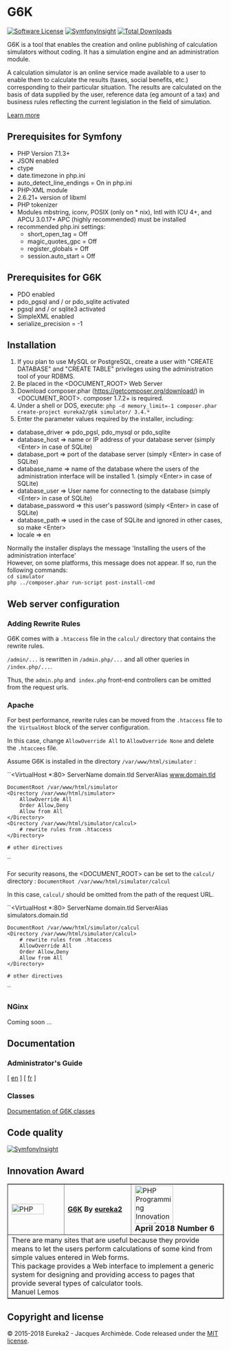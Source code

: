 # G6K

[![Software License](https://img.shields.io/badge/license-MIT-brightgreen.svg?style=flat-square)](LICENSE)
[![SymfonyInsight](https://insight.symfony.com/projects/c84bb3b7-3ba8-4513-821b-bbcd35364fdb/mini.svg)](https://insight.symfony.com/projects/c84bb3b7-3ba8-4513-821b-bbcd35364fdb)
[![Total Downloads](https://img.shields.io/packagist/dt/eureka2/g6k.svg?style=flat-square)](https://packagist.org/packages/eureka2/g6k)

G6K is a tool that enables the creation and online publishing of calculation simulators without coding. It has a simulation engine and an administration module.

A calculation simulator is an online service made available to a user to enable them to calculate the results (taxes, social benefits, etc.) corresponding to their particular situation. The results are calculated on the basis of data supplied by the user, reference data (eg amount of a tax) and business rules reflecting the current legislation in the field of simulation.

[Learn more](http://eureka2.github.io/g6k/documentation/en/learn-more.html)

## Prerequisites for Symfony
* PHP Version 7.1.3+
* JSON enabled
* ctype
* date.timezone in php.ini
* auto_detect_line_endings = On in php.ini
* PHP-XML module 
* 2.6.21+ version of libxml
* PHP tokenizer 
* Modules mbstring, iconv, POSIX (only on * nix), Intl with ICU 4+, and APCU 3.0.17+ APC (highly recommended) must be installed
* recommended php.ini settings:
  * short_open_tag = Off
  * magic_quotes_gpc = Off
  * register_globals = Off
  * session.auto_start = Off

## Prerequisites for G6K
* PDO enabled
* pdo_pgsql and / or pdo_sqlite activated
* pgsql and / or sqlite3 activated
* SimpleXML enabled
* serialize_precision = -1

## Installation
1. If you plan to use MySQL or PostgreSQL, create a user with "CREATE DATABASE" and "CREATE TABLE" privileges using the administration tool of your RDBMS.
2. Be placed in the <DOCUMENT_ROOT> Web Server
3. Download composer.phar (https://getcomposer.org/download/) in <DOCUMENT_ROOT>. composer 1.7.2+ is required.
4. Under a shell or DOS, execute: ``php -d memory_limit=-1 composer.phar create-project eureka2/g6k simulator/ 3.4.*`` 
5. Enter the parameter values required by the installer, including:
  * database_driver => pdo_pgsl, pdo_mysql or pdo_sqlite
  * database_host => name or IP address of your database server (simply &lt;Enter&gt; in case of SQLite)
  * database_port => port of the database server (simply &lt;Enter&gt; in case of SQLite)
  * database_name => name of the database where the users of the administration interface will be installed 1. (simply &lt;Enter&gt; in case of SQLite)
  * database_user => User name for connecting to the database (simply &lt;Enter&gt; in case of SQLite)
  * database_password => this user's password (simply &lt;Enter&gt; in case of SQLite)
  * database_path => used in the case of SQLite and ignored in other cases, so make &lt;Enter&gt;
  * locale => en 

Normally the installer displays the message 'Installing the users of the administration interface'  
However, on some platforms, this message does not appear. If so, run the following commands:  
``cd simulator``  
``php ../composer.phar run-script post-install-cmd``

## Web server configuration

### Adding Rewrite Rules
G6K comes with a `.htaccess` file in the `calcul/` directory that contains the rewrite rules.

`/admin/...` is rewritten in `/admin.php/...` and all other queries in `/index.php/...`.

Thus, the `admin.php` and` index.php` front-end controllers can be omitted from the request urls.

### Apache
For best performance, rewrite rules can be moved from the `.htaccess` file to the` VirtualHost` block of the server configuration.

In this case, change `AllowOverride All` to `AllowOverride None` and delete the `.htaccees` file.

Assume G6K is installed in the directory `/var/www/html/simulator` :

``<VirtualHost *:80>
    ServerName domain.tld
    ServerAlias www.domain.tld

    DocumentRoot /var/www/html/simulator
    <Directory /var/www/html/simulator>
        AllowOverride All
        Order Allow,Deny
        Allow from All
    </Directory>
    <Directory /var/www/html/simulator/calcul>
        # rewrite rules from .htaccess
    </Directory>

    # other directives

</VirtualHost>``

For security reasons, the <DOCUMENT_ROOT> can be set to the `calcul/` directory : `DocumentRoot /var/www/html/simulator/calcul`

In this case, `calcul/` should be omitted from the path of the request URL.

``<VirtualHost *:80>
    ServerName domain.tld
    ServerAlias simulators.domain.tld

    DocumentRoot /var/www/html/simulator/calcul
    <Directory /var/www/html/simulator/calcul>
        # rewrite rules from .htaccess
        AllowOverride All
        Order Allow,Deny
        Allow from All
    </Directory>

    # other directives

</VirtualHost>``

### NGinx
Coming soon ...

## Documentation

### Administrator's Guide

[ [en](http://eureka2.github.io/g6k/documentation/en/index.html) ] 
[ [fr](http://eureka2.github.io/g6k/documentation/fr/index.html) ] 

### Classes

[Documentation of G6K classes](http://eureka2.github.io/g6k/documentation/classes/4.x)

## Code quality

[![SymfonyInsight](https://insight.symfony.com/projects/c84bb3b7-3ba8-4513-821b-bbcd35364fdb/big.svg)](https://insight.symfony.com/projects/c84bb3b7-3ba8-4513-821b-bbcd35364fdb)

## Innovation Award

<table class="framed light" border>
  <tr>
    <td>
      <a href="https://www.phpclasses.org/" title="PHP Classes" alt="PHP Classes">
        <img src="https://files.phpclasses.org/graphics/phpclasses/logo-small-phpclasses.svg" width="75" height="24" alt="PHP Classes" style="vertical-align: top">
      </a>
     </td>
    <td>
     <b><a href="https://www.phpclasses.org/package/10556-PHP-Generate-simulator-tools-to-perform-calculations.html">G6K</a>
       By <a href="https://www.phpclasses.org/browse/author/549500.html">eureka2</a></b>
     </td>
    <td>
      <a href="https://www.phpclasses.org/award/innovation/"><img src="https://www.phpclasses.org/award/innovation/nominee.gif" width="89" height="89" alt="PHP Programming Innovation award nominee" title="PHP Programming Innovation award nominee" border="0"></a><br><b><span style="font-size: large">April 2018 Number 6</span></b>
    </td>
  </tr>
  <tr>
    <td colspan="3">
      There are many sites that are useful because they provide means to let the users perform calculations of some kind from simple values entered in Web forms.
      <br>
      This package provides a Web interface to implement a generic system for designing and providing access to pages that provide several types of calculator tools.
      <br>
      Manuel Lemos
	</td>
  </tr>
</table>

## Copyright and license

&copy; 2015-2018 Eureka2 - Jacques Archimède. Code released under the [MIT license](https://github.com/eureka2/G6K/blob/master/LICENSE).

